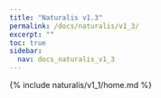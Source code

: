 ```yaml
---
title: "Naturalis v1.3"
permalink: /docs/naturalis/v1_3/
excerpt: ""
toc: true
sidebar:
  nav: docs_naturalis_v1_3
---
```


{% include naturalis/v1_1/home.md %}
